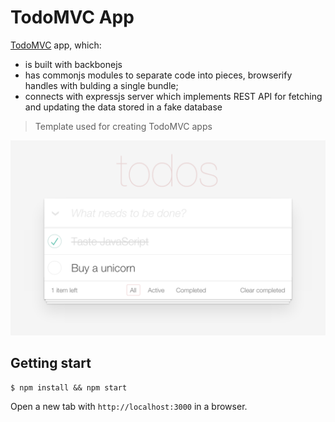 # TodoMVC App

[TodoMVC](http://todomvc.com) app, which:

- is built with backbonejs
- has commonjs modules to separate code into pieces, browserify handles with bulding a single bundle;
- connects with expressjs server which implements REST API for fetching and updating the data stored in a fake database

> Template used for creating TodoMVC apps

![](https://github.com/tastejs/todomvc-app-css/raw/master/screenshot.png)

## Getting start

```
$ npm install && npm start
```

Open a new tab with `http://localhost:3000` in a browser.
